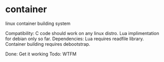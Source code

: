 # container
linux container building system

Compatibility: C code should work on any linux distro. Lua implimentation for debian only so far.
Dependencies: Lua requires readfile library. Container building requires debootstrap.

Done: Get it working
Todo: WTFM

